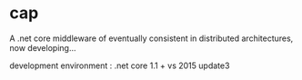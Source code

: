 # cap

A .net core middleware of eventually consistent in distributed architectures, now developing...

development environment : .net core 1.1 + vs 2015 update3
